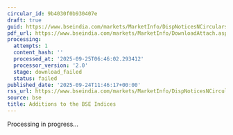 ```yaml
---
circular_id: 9b4030f0b930407e
draft: true
guid: https://www.bseindia.com/markets/MarketInfo/DispNoticesNCirculars.aspx?Noticeid={D215A70A-8E79-4D1B-BAEF-396FDEC3FA13}&noticeno=20250924-18&dt=09/24/2025&icount=18&totcount=75&flag=0
pdf_url: https://www.bseindia.com/markets/MarketInfo/DownloadAttach.aspx?id=20250924-18&attachedId=
processing:
  attempts: 1
  content_hash: ''
  processed_at: '2025-09-25T06:46:02.293412'
  processor_version: '2.0'
  stage: download_failed
  status: failed
published_date: '2025-09-24T11:46:17+00:00'
rss_url: https://www.bseindia.com/markets/MarketInfo/DispNoticesNCirculars.aspx?Noticeid={D215A70A-8E79-4D1B-BAEF-396FDEC3FA13}&noticeno=20250924-18&dt=09/24/2025&icount=18&totcount=75&flag=0
source: bse
title: Additions to the BSE Indices
---
```


Processing in progress...